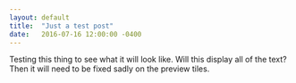 ```yaml
---
layout: default
title:  "Just a test post"
date:   2016-07-16 12:00:00 -0400
---
```


Testing this thing to see what it will look like.
Will this display all of the text?
Then it will need to be fixed sadly on the preview tiles.
